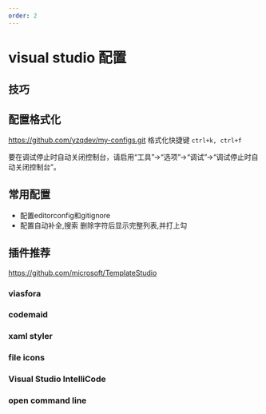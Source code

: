 ```yaml
---
order: 2
---
```

# visual studio 配置

## 技巧

## 配置格式化

<https://github.com/yzqdev/my-configs.git>
格式化快捷键  `ctrl+k, ctrl+f`

要在调试停止时自动关闭控制台，请启用“工具”->“选项”->“调试”->“调试停止时自动关闭控制台”。

## 常用配置

- 配置editorconfig和gitignore
- 配置自动补全,搜索 删除字符后显示完整列表,并打上勾

## 插件推荐

<https://github.com/microsoft/TemplateStudio>

### viasfora

### codemaid

### xaml styler

### file icons

### Visual Studio IntelliCode

### open command line
